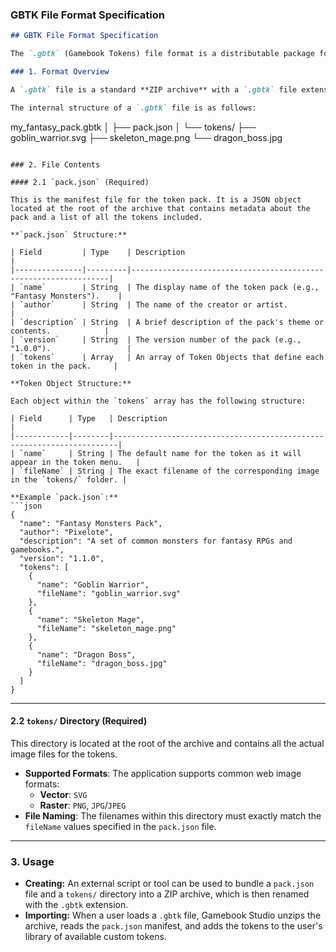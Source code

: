 ### GBTK File Format Specification

```markdown
## GBTK File Format Specification

The `.gbtk` (Gamebook Tokens) file format is a distributable package for importing custom, thematic token sets into **Gamebook Studio**. It is a simplified subset of the `.gbs` format, designed specifically for sharing token assets.

### 1. Format Overview

A `.gbtk` file is a standard **ZIP archive** with a `.gbtk` file extension.

The internal structure of a `.gbtk` file is as follows:

```
my_fantasy_pack.gbtk
│
├── pack.json
│
└── tokens/
    ├── goblin_warrior.svg
    ├── skeleton_mage.png
    └── dragon_boss.jpg
```

### 2. File Contents

#### 2.1 `pack.json` (Required)

This is the manifest file for the token pack. It is a JSON object located at the root of the archive that contains metadata about the pack and a list of all the tokens included.

**`pack.json` Structure:**

| Field         | Type    | Description                                                     |
|---------------|---------|-----------------------------------------------------------------|
| `name`        | String  | The display name of the token pack (e.g., "Fantasy Monsters").    |
| `author`      | String  | The name of the creator or artist.                              |
| `description` | String  | A brief description of the pack's theme or contents.            |
| `version`     | String  | The version number of the pack (e.g., "1.0.0").                 |
| `tokens`      | Array   | An array of Token Objects that define each token in the pack.     |

**Token Object Structure:**

Each object within the `tokens` array has the following structure:

| Field      | Type   | Description                                                           |
|------------|--------|-----------------------------------------------------------------------|
| `name`     | String | The default name for the token as it will appear in the token menu.   |
| `fileName` | String | The exact filename of the corresponding image in the `tokens/` folder. |

**Example `pack.json`:**
```json
{
  "name": "Fantasy Monsters Pack",
  "author": "Pixelote",
  "description": "A set of common monsters for fantasy RPGs and gamebooks.",
  "version": "1.1.0",
  "tokens": [
    {
      "name": "Goblin Warrior",
      "fileName": "goblin_warrior.svg"
    },
    {
      "name": "Skeleton Mage",
      "fileName": "skeleton_mage.png"
    },
    {
      "name": "Dragon Boss",
      "fileName": "dragon_boss.jpg"
    }
  ]
}
```

---

#### 2.2 `tokens/` Directory (Required)

This directory is located at the root of the archive and contains all the actual image files for the tokens.

-   **Supported Formats**: The application supports common web image formats:
    -   **Vector**: `SVG`
    -   **Raster**: `PNG`, `JPG`/`JPEG`
-   **File Naming**: The filenames within this directory must exactly match the `fileName` values specified in the `pack.json` file.

---

### 3. Usage

-   **Creating:** An external script or tool can be used to bundle a `pack.json` file and a `tokens/` directory into a ZIP archive, which is then renamed with the `.gbtk` extension.
-   **Importing:** When a user loads a `.gbtk` file, Gamebook Studio unzips the archive, reads the `pack.json` manifest, and adds the tokens to the user's library of available custom tokens.
